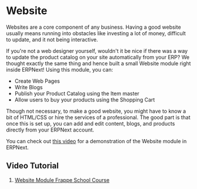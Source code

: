 
# Website



Websites are a core component of any business. Having a good website usually
means running into obstacles like investing a lot of money, difficult to update,
and it not being interactive.


If you're not a web designer yourself, wouldn't it be nice if there was a way to
update the product catalog on your site automatically from your ERP? We thought
exactly the same thing and hence built a small Website module right inside
ERPNext! Using this module, you can:


* Create Web Pages
* Write Blogs
* Publish your Product Catalog using the Item master
* Allow users to buy your products using the Shopping Cart


Though not necessary, to make a good website, you might have to know a bit of
HTML/CSS or hire the services of a professional. The good part is that once this
is set up, you can add and edit content, blogs, and products directly from your
ERPNext account.


You can check out [this video](https://www.youtube.com/watch?v=lyW6mfFBSNw)
for a demonstration of the Website module in ERPNext.


## Video Tutorial


1. [Website Module Frappe School Course](https://frappe.school/courses/website-management)




